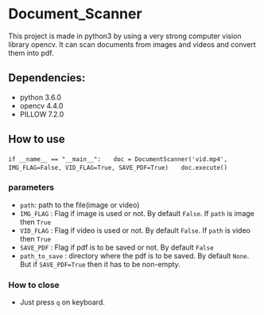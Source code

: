 # Document_Scanner #
This project is made in python3 by using a very strong computer vision library opencv. It can scan documents from images and videos and convert them into pdf.

## Dependencies: ##
* python 3.6.0
* opencv 4.4.0
* PILLOW 7.2.0

## How to use ##
`if __name__ == "__main__":`
`   doc = DocumentScanner('vid.mp4', IMG_FLAG=False, VID_FLAG=True, SAVE_PDF=True)`
`   doc.execute()`
    
### parameters ### 
* `path`: path to the file(image or video)
* `IMG_FLAG` : Flag if image is used or not. By default `False`. If `path` is image then `True`
* `VID_FLAG` : Flag if video is used or not. By default `False`. If `path` is video then `True`
* `SAVE_PDF` : Flag if pdf is to be saved or not. By default `False`
* `path_to_save` : directory where the pdf is to be saved. By default `None`. But if `SAVE_PDF=True` then it has to be non-empty.

### How to close ###
* Just press `q` on keyboard.
